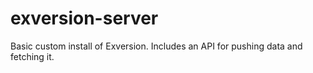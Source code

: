 exversion-server
================

Basic custom install of Exversion. Includes an API for pushing data and fetching it.
